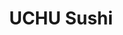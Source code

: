 ---
layout: place
title: "UCHU Sushi"
permalink: /oregon/portland/uchu-sushi.html
stateAbbr: OR
stateName: Oregon
cityName: Portland
seo:
  name: "UCHU Sushi"
  type: Restaurant
  links: http://uchusushi.com/
description: "UCHU Sushi serves delicious sushi in Portland, Oregon. Try fresh Japanese dishes for a great dining experience. "
place_id: ChIJrwNJUGqnlVQRx28O7kUy4Ec
photos:
  - name: >-
      places/ChIJrwNJUGqnlVQRx28O7kUy4Ec/photos/AeeoHcLSlsVSFc-s8Rin8LIOs_cPlCI1il6IjQE5jYnUsVA0YQcFpNPhBUgkGu11iooX6BSPfE6cSTCsH9fVl3K3Euqs7AZZCLQrpNiE5w1f2nbPsOHea-Dg_NDeeuC3wDGFrLvVIlivL-7OmAuXlckOfE1Gh6HQXqW3JkjcZA3FQM7WTuJY74srvFFXXOjutl21OsHL9cuLRu9elB8Vut8avVxCLWMDjFxkKmQjQUYU_iYxin2azHqj01lBAXN6b5oa_vc_rvnn4odJgRNpLBOk9dyRfM7-FE44_pIRx0aIuZYdtw
    widthPx: 906
    heightPx: 465
    authorAttributions:
      - displayName: UCHU Sushi
        uri: https://maps.google.com/maps/contrib/100110838330262769264
        photoUri: >-
          https://lh3.googleusercontent.com/a-/ALV-UjWD8Yu61-QPEQOSKjjerWCZvEyQ4NvnT5s1vXAN4WmmNthB9_Q=s100-p-k-no-mo
    flagContentUri: >-
      https://www.google.com/local/imagery/report/?cb_client=maps_api_places.places_api&image_key=!1e10!2sAF1QipOtOJEPZ_XCOcG1M0Bew3OEY9oqhtbI1k7Hrw5H&hl=en-US
    googleMapsUri: >-
      https://www.google.com/maps/place//data=!3m4!1e2!3m2!1sAF1QipOtOJEPZ_XCOcG1M0Bew3OEY9oqhtbI1k7Hrw5H!2e10!4m2!3m1!1s0x5495a76a504903af:0x47e03245ee0e6fc7
  - name: >-
      places/ChIJrwNJUGqnlVQRx28O7kUy4Ec/photos/AeeoHcJQlmDJMsyhuw-xlMS03mFQuStWz6FfSsCVxREsL8GZlq49-emm8DUNWrrAh8FzR6DsA5LlMvocupA6a_VdErptiojgwLSbThgIPy6hGMw84-1xI0PSTKW_JC492_U6vW_B49H0lhAPHHtWo6tG2LZNvZkQDhrHpiqfULFbx_A6-GjDFQ742QbL-3ROHTW6QLy4_l8U_Mg3giE1yOxW4JtYw6Ea0RKu6IEX12AwWJiHhk6FC4IPG1HRe2p_wuEbz52btUp5sPCr41DSfhBMPezHKReIFGkW-DQhfGNHbEiuJzyZE49imwh7u8peHcSe91Ml5b8mOeAE2309GjEfmB0ipRLQFqIZ6SAwJ5pVHLncDUgALq_2lvNovxqclgxiW49trR1b2RdyFgv-X4r58t6LvB77BPvFH6l24Ie8YB4
    widthPx: 4032
    heightPx: 3024
    authorAttributions:
      - displayName: Adam Harden
        uri: https://maps.google.com/maps/contrib/111161731698380159345
        photoUri: >-
          https://lh3.googleusercontent.com/a-/ALV-UjXdpNXSZ-hFrCqcrMtRN7HLF73kVMlt4vn7IqwAODNSQyqmAexmzw=s100-p-k-no-mo
    flagContentUri: >-
      https://www.google.com/local/imagery/report/?cb_client=maps_api_places.places_api&image_key=!1e10!2sCIHM0ogKEICAgIDErJzieQ&hl=en-US
    googleMapsUri: >-
      https://www.google.com/maps/place//data=!3m4!1e2!3m2!1sCIHM0ogKEICAgIDErJzieQ!2e10!4m2!3m1!1s0x5495a76a504903af:0x47e03245ee0e6fc7
  - name: >-
      places/ChIJrwNJUGqnlVQRx28O7kUy4Ec/photos/AeeoHcL4PfyaZ4E4-aNCeN8k4NZ1wDupqSZ5K25H_WPRWSOrk5bs9WuFpVYnOym6JHzhg4HdOmA5kajR-JuGXcX3QeE5iHlUys9TaduIXxvoD1eR5rIgMmZkXez4XnQZqPsY5EJFGleSGKanfbRqYSEIH_pIPmazWyBpkYg8fiHLp3tZ5KF-qbeHbZRHjjxb247-oKC3a8o51AO-K3_jHjvN57KbxkUzcI_HVRtbDJaIyxy6uUNzXum_TGh8XS8Fx0fPWQigTF27N_vmP0vetbguNLwOfINSRiOhBlM1z6yRZheSbDVuzntMaIOmEFOq1jMMqCnOpOCBtg350Dun0NSWlMT5Hna49cMpONi8O91HJYdvqyhcZHRkMvy0rUbZVe4PpXos-DUwyx8FpYL6T5ITSEGvRtSc6Dh6-VQYr110PQSW_iEU
    widthPx: 3024
    heightPx: 4032
    authorAttributions:
      - displayName: Alyssa Potasznik
        uri: https://maps.google.com/maps/contrib/115963949746612565856
        photoUri: >-
          https://lh3.googleusercontent.com/a-/ALV-UjVC4OMw150YPjBFD3PGgtzvJGXJZX3B8kvmu7SyqUwfM03sLDTQ=s100-p-k-no-mo
    flagContentUri: >-
      https://www.google.com/local/imagery/report/?cb_client=maps_api_places.places_api&image_key=!1e10!2sCIHM0ogKEICAgIDurZOX_QE&hl=en-US
    googleMapsUri: >-
      https://www.google.com/maps/place//data=!3m4!1e2!3m2!1sCIHM0ogKEICAgIDurZOX_QE!2e10!4m2!3m1!1s0x5495a76a504903af:0x47e03245ee0e6fc7
  - name: >-
      places/ChIJrwNJUGqnlVQRx28O7kUy4Ec/photos/AeeoHcJ0FH9Sl4dHe-ra9DnAm9pUoSRgpjdYMa65KZVTv2Rog5EOGuy4YvqbzB4Ox9OX5vNZCbc4i5Tiz4PcypH4wttI3usgqka9pRXxNt1jO1mpw3aBNvuQyJannYHY9wT3OKAEq39hQtDMMZBQrXT04gfIKhdfGgDGYc9J9NPwm3h7dvKLP-yQGq45ZRWrFOzpRk3k5hBMIx-EG9wg3531LkLtWMzBitY1ImQxlyQ6TO1k2tLKFDquDcbURS9xH6kXPKBZ3CVFOm84SCqMp2elnTlmfcyD9mKlXlY4u10APRWcDJhLtrU2r-c3B2ztT1M-9Dv9nTI4gkj9s-tSIZpfP0X-8s1bS48FaxPpjaJ5Vx7BCXtjaNnPm0MlaVCAYjcFtRRknuT5j-Rgc5nvVp-Sk-Z9vE_7nGbKiR0CfyZqmNg
    widthPx: 3600
    heightPx: 4800
    authorAttributions:
      - displayName: Nolan Rumble
        uri: https://maps.google.com/maps/contrib/114087553535490046778
        photoUri: >-
          https://lh3.googleusercontent.com/a-/ALV-UjUzo8PZLUPy8Ibag4B6TpA6YenlD3U6uREm5H1muAOYlnK9_cwk=s100-p-k-no-mo
    flagContentUri: >-
      https://www.google.com/local/imagery/report/?cb_client=maps_api_places.places_api&image_key=!1e10!2sCIHM0ogKEICAgIC105DRcg&hl=en-US
    googleMapsUri: >-
      https://www.google.com/maps/place//data=!3m4!1e2!3m2!1sCIHM0ogKEICAgIC105DRcg!2e10!4m2!3m1!1s0x5495a76a504903af:0x47e03245ee0e6fc7
  - name: >-
      places/ChIJrwNJUGqnlVQRx28O7kUy4Ec/photos/AeeoHcIIYL1pR-b6fl-ZnGrBwwM8CRR13nr7QPukawXWrO-f9wsCjHsbJUUn2S-vLTt31RR4OFI7P0vwSafd30SO5Qab0AR-i87y45QIj3jl9mVkzT9NqvFyusLChZf4JeKK_dcD5u-238haQddBAyzIS5rytMmVKy1xMOR5otI96g_Fcn3D7d8MDJiAwnmqqXCjN3Z7Rx9rh92BpAwWAUhUFyvRWrqS7QYvRPwQ9zPKVSbbWs3bDzhp_l3unIungJTYIzQbG1Be_s_48HInLe0_YVSVDLHd-ZAyedBiKXtbC7gYcnUIkiZlXmoBj2Z7_PhyPkzEj7p2U2nJrapGUCdV9Xk-7xVjFg-3giOf7goFeEZYzJkKEgSw5ujXHPDYSyVcSFSjvApi0MwG4omLZFQxLl9YyWS6AF6vzv8hYvuw7tdxggM
    widthPx: 3024
    heightPx: 4032
    authorAttributions:
      - displayName: Willa Perlman
        uri: https://maps.google.com/maps/contrib/100880733897232625288
        photoUri: >-
          https://lh3.googleusercontent.com/a-/ALV-UjU9qe2KtV7pEwI-iGWU4H8DBsXUc6pHSiyxIzOZ25vyzfIp2uUxwQ=s100-p-k-no-mo
    flagContentUri: >-
      https://www.google.com/local/imagery/report/?cb_client=maps_api_places.places_api&image_key=!1e10!2sCIHM0ogKEICAgICzp63wpwE&hl=en-US
    googleMapsUri: >-
      https://www.google.com/maps/place//data=!3m4!1e2!3m2!1sCIHM0ogKEICAgICzp63wpwE!2e10!4m2!3m1!1s0x5495a76a504903af:0x47e03245ee0e6fc7
  - name: >-
      places/ChIJrwNJUGqnlVQRx28O7kUy4Ec/photos/AeeoHcJSRu48qkCV3oRzDAu4hQV0zMkGO2yJMJEsTOcltmg1a9btivMX2V6eb5kea4k6lpkfHu-Eqjbveijp1RtV2gehq81PSjv3so5O_rPUm7Im-fBbx-W3sTwAsG7Mp6sf-9QxGFikXoOaSdglRpV0iibpO4ikBknhVK7-IP9PsyGhlyZbBkjKmP9LeI_Cs0X6f4_88iqChansTNLy6tEemypbawfzC9jkbLjzfpY1FTy24NdnDGlCe6m49YCHcA6Zu9zGjGV6pC7h4rYB2GsaZjZmgiUSw4fT7qPtZDBJ5h5jldBk40yTozhYXW88VMLx8KcG24SYJbBY-e3ik36u7ekALpqIoWlkAxw_VCvn8WdBgIBCCdKOhkR2enCpNmaEKiYKtJ8ZDlld6wGNJ5JFnShSzFT7WesJ67WG_zAV8s0m8w
    widthPx: 4032
    heightPx: 3024
    authorAttributions:
      - displayName: Amanda
        uri: https://maps.google.com/maps/contrib/114562990851663019902
        photoUri: >-
          https://lh3.googleusercontent.com/a-/ALV-UjXM8zHnzWdinvCo_rNkkQ3GQzxyqyd2G1y94FbMgoS8Yh-qlDY3vA=s100-p-k-no-mo
    flagContentUri: >-
      https://www.google.com/local/imagery/report/?cb_client=maps_api_places.places_api&image_key=!1e10!2sCIHM0ogKEICAgMCgmqbDYA&hl=en-US
    googleMapsUri: >-
      https://www.google.com/maps/place//data=!3m4!1e2!3m2!1sCIHM0ogKEICAgMCgmqbDYA!2e10!4m2!3m1!1s0x5495a76a504903af:0x47e03245ee0e6fc7
  - name: >-
      places/ChIJrwNJUGqnlVQRx28O7kUy4Ec/photos/AeeoHcKCfef_m37qu4M7iGRRX9oiwtpkzYvR-3WnFCfLZoKgLqBECVrPiOARzuhLCAbBVTjBO9QN8Tpgsl4Ew8v6OPsmtUbFfj18fAZq1HqirqeKhgYI05hvqWHpKkRf9yYpKKyJbIaoTEBfm1SZjdmx-ftusiPHb8nKo_qejX58PuucbIWg8q9Ju3yWBD9BcfEyjt-dODRjUZVgpcmExETjBhnpk1gqxnL3NErjeyIbX-xe-ZYck6swLI251hgShUAEqsr31hrmFmRBBYo1i38viWeG3tRPUgrFOf3svHL3uuwQJoCTYTCkLreIArVMUp6diffaYH42vZhuEwCxZXPKCeGzz4Zjwm2O8e9mjVymJthYrrB-VYyeVXfpglghSWHk-sfYyyuodpIPtWr9sc6D899yv48IiUlcNRsjwROt__PpXQ
    widthPx: 3024
    heightPx: 4032
    authorAttributions:
      - displayName: Mar Gutierrez
        uri: https://maps.google.com/maps/contrib/105895826633432502767
        photoUri: >-
          https://lh3.googleusercontent.com/a-/ALV-UjXF6fxJqFv1hZjk_6sMJwUfBkcml5iBeu79eb-jwBYCR1anjZKz=s100-p-k-no-mo
    flagContentUri: >-
      https://www.google.com/local/imagery/report/?cb_client=maps_api_places.places_api&image_key=!1e10!2sCIHM0ogKEICAgICj18jRNQ&hl=en-US
    googleMapsUri: >-
      https://www.google.com/maps/place//data=!3m4!1e2!3m2!1sCIHM0ogKEICAgICj18jRNQ!2e10!4m2!3m1!1s0x5495a76a504903af:0x47e03245ee0e6fc7
  - name: >-
      places/ChIJrwNJUGqnlVQRx28O7kUy4Ec/photos/AeeoHcJ0R-UgBEThd6KJkZd1MSAJdmf7K0ze7Eu4F6K_EBAk7Vbkgfuzr03rV-VRKt5ExmR7a6SOeZKNFFdrZA9VZqX3dyo-c9sinW4Grt3gUWCw4_MWfiFBbH8kyQSVlkS-aKe9vOj6iGnBoXIS4H1VkkS4KrDR9MnVSiSR7Ns7HCMbGk15LoGN1JYlphpo_ECi91TDlYOdbls7eIYohF-1dfEoTimyEE_Q3DsKiKalHPKaE014qzSXrZDM6naVsOdNi2Ml2dZoCMyf0PlLfCNTZ-e08MmlCV8f3ScNpDdq9POdRZWDx0LQxnwStwYwACg4zkjK8YBYGafL3IH1cmd-g14a3070JjcJUixugwwvmu92W9tW2CsFu0l3y-BvZ1DV5VsMBzYhoewWDZRxK1ZP8CgVdfI3dA7WTpQ3zrr4owTRoaM
    widthPx: 3024
    heightPx: 4032
    authorAttributions:
      - displayName: That random Kitty
        uri: https://maps.google.com/maps/contrib/111385541127312852490
        photoUri: >-
          https://lh3.googleusercontent.com/a-/ALV-UjUnjAWHnrhSTGiC2UktpNuZBIQvUgo3II5zppxjc1IrtP8cDR2l=s100-p-k-no-mo
    flagContentUri: >-
      https://www.google.com/local/imagery/report/?cb_client=maps_api_places.places_api&image_key=!1e10!2sCIHM0ogKEICAgIDVluOgjAE&hl=en-US
    googleMapsUri: >-
      https://www.google.com/maps/place//data=!3m4!1e2!3m2!1sCIHM0ogKEICAgIDVluOgjAE!2e10!4m2!3m1!1s0x5495a76a504903af:0x47e03245ee0e6fc7
  - name: >-
      places/ChIJrwNJUGqnlVQRx28O7kUy4Ec/photos/AeeoHcKQC8EuBkkuHEuX6yJfkJ06t9kkNQfeivOItP7L6NoGV0vOLthbR_wmv0Kqf_ZPcSRJevZX6cPUsAjwymgR6U8zjKNJeaUWYV11ZvnJ8A406iB30JoiK1DrKoGfBy-QfDuwMWOQHFYF9GdOXZTvVcocJosgr_n3XBgsSWRlh-VVIQMKGASxKRQUz61QrI93T9Ra1IDXO3Ri5iYiSWkPzBC-BU_GwTFFniyRRMWaTnLoIIQ0EH97d874RO9UfhdRE45ds0sZshT47e4_Px8vLNEzXqPQRsv5IcKhfUxMdukAc6Ict704IxPbsd5mc3_I3IUQbuZ0HIS5sNN1pCcy-5LzATNXrsodm15PvwbMgwv9nAlf15ylthyCpbHr7dEKZMhCVG3BQzAQr21eZd_MnzxjHJ6FIuKccCasah6n9PQENUbr
    widthPx: 4032
    heightPx: 3024
    authorAttributions:
      - displayName: William Haun
        uri: https://maps.google.com/maps/contrib/102114549649244686943
        photoUri: >-
          https://lh3.googleusercontent.com/a/ACg8ocJ2gK7qIoO2ZARTFMrw4RHNgbBAB2dMUn8HcYHVmQs88QC4UGhD=s100-p-k-no-mo
    flagContentUri: >-
      https://www.google.com/local/imagery/report/?cb_client=maps_api_places.places_api&image_key=!1e10!2sCIHM0ogKEICAgMCAp72l6gE&hl=en-US
    googleMapsUri: >-
      https://www.google.com/maps/place//data=!3m4!1e2!3m2!1sCIHM0ogKEICAgMCAp72l6gE!2e10!4m2!3m1!1s0x5495a76a504903af:0x47e03245ee0e6fc7
  - name: >-
      places/ChIJrwNJUGqnlVQRx28O7kUy4Ec/photos/AeeoHcKW-BmMc-s7Pr1M6HRxvGaD-id8BCuCJHxf8qgzWi5CaY7MD0Y18XjZYwwtjgqP43pGcEGgcJ8QGf2k_1ICIV6BTV5a3FP4LujIS5_LyCvBjIezGd1wNy2gzq0FgV9Cxfre8FefP3RrOEqMGdaUlKs5Oe3e-yJzt5puAYYD6SOVsxML7qcoaApEfubroQRffqAHkgtap1c-pX5KSs54MOG-2MAB8lQrGWHGP2Jb2oQmkxDvxCdmA9MK11Vh8OLdhIkLdNb1xqYnJ8UHjy_sew-hRdDQYD8vNYgfk3PJFv1fQ4V4rh37Cao_sPafE0u2RfG5G8G46P1ydB4reY47T2kbunTn9RMaWgx9WHHOEhAdVMBeG3phrwZ7YDq2CgAtnnJS0CjePUcb1Jd_n0OTTqZ5rgh3iRfW4o6kF6mrUGo7bg
    widthPx: 3024
    heightPx: 4032
    authorAttributions:
      - displayName: B SD
        uri: https://maps.google.com/maps/contrib/107937175019171681683
        photoUri: >-
          https://lh3.googleusercontent.com/a-/ALV-UjVylsU17QRiTufKkocZ0VEc5Wr52yRt4ZmOod95JzR9YbHkhvWT=s100-p-k-no-mo
    flagContentUri: >-
      https://www.google.com/local/imagery/report/?cb_client=maps_api_places.places_api&image_key=!1e10!2sCIHM0ogKEICAgIDRmJDeMQ&hl=en-US
    googleMapsUri: >-
      https://www.google.com/maps/place//data=!3m4!1e2!3m2!1sCIHM0ogKEICAgIDRmJDeMQ!2e10!4m2!3m1!1s0x5495a76a504903af:0x47e03245ee0e6fc7
address: 3940 N Mississippi Ave, Portland, OR 97227, USA
street: 3940 N Mississippi Ave
city: Portland
state: OR
zip: '97227'
country: USA
neighborhood: North Portland
latitude: '45.551401'
longitude: '-122.675253'
accessibility_options:
  wheelchairAccessibleEntrance: true
  wheelchairAccessibleRestroom: true
  wheelchairAccessibleSeating: true
business_status: OPERATIONAL
name: UCHU Sushi
google_maps_links:
  directionsUri: >-
    https://www.google.com/maps/dir//''/data=!4m7!4m6!1m1!4e2!1m2!1m1!1s0x5495a76a504903af:0x47e03245ee0e6fc7!3e0
  placeUri: https://maps.google.com/?cid=5179194847404126151
  writeAReviewUri: >-
    https://www.google.com/maps/place//data=!4m3!3m2!1s0x5495a76a504903af:0x47e03245ee0e6fc7!12e1
  reviewsUri: >-
    https://www.google.com/maps/place//data=!4m4!3m3!1s0x5495a76a504903af:0x47e03245ee0e6fc7!9m1!1b1
  photosUri: >-
    https://www.google.com/maps/place//data=!4m3!3m2!1s0x5495a76a504903af:0x47e03245ee0e6fc7!10e5
primary_type: Sushi Restaurant
opening_hours:
  regular:
    - 'Monday: 12:00 – 9:00 PM'
    - 'Tuesday: 12:00 – 9:00 PM'
    - 'Wednesday: 12:00 – 9:00 PM'
    - 'Thursday: 12:00 – 9:00 PM'
    - 'Friday: 12:00 – 10:00 PM'
    - 'Saturday: 12:00 – 10:00 PM'
    - 'Sunday: 12:00 – 9:00 PM'
  current:
    - 'Monday: 12:00 – 9:00 PM'
    - 'Tuesday: 12:00 – 9:00 PM'
    - 'Wednesday: 12:00 – 9:00 PM'
    - 'Thursday: 12:00 – 9:00 PM'
    - 'Friday: 12:00 – 10:00 PM'
    - 'Saturday: 12:00 – 10:00 PM'
    - 'Sunday: 12:00 – 9:00 PM'
secondary_opening_hours:
  regular:
    weekdayDescriptions: null
    type: null
  current:
    weekdayDescriptions: null
    type: null
phone: (503) 281-8248
price_level: PRICE_LEVEL_MODERATE
price_range: $20 &ndash; $30
rating: '4.4'
rating_count: 0
website: http://uchusushi.com/
reviews: null
parking_options: null
payment_options: null
allow_dogs: null
curbside_pickup: null
delivery: null
dine_in: null
good_for_children: null
good_for_groups: null
good_for_sports: null
live_music: null
menu_for_children: null
outdoor_seating: null
reservable: null
restroom: null
serves_beer: null
serves_breakfast: null
serves_brunch: null
serves_cocktails: null
serves_coffee: null
serves_dinner: null
serves_dessert: null
serves_lunch: null
serves_vegetarian_food: null
serves_wine: null
takeout: null
update_category: essentials
summary: null

---